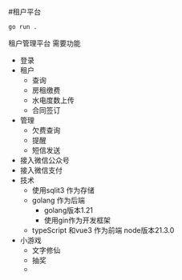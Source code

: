 #租户平台
```cmd
go run .
```
租户管理平台
需要功能
- 登录
- 租户
  - 查询
  - 房租缴费
  - 水电度数上传
  - 合同签订
- 管理
  - 欠费查询
  - 提醒
  - 短信发送
- 接入微信公众号
- 接入微信支付
- 技术
  - 使用sqlit3 作为存储
  - golang 作为后端 
    - golang版本1.21
    - 使用gin作为开发框架 
  - typeScript 和vue3 作为前端 node版本21.3.0
- 小游戏
  - 文字修仙
  - 抽奖
  - 